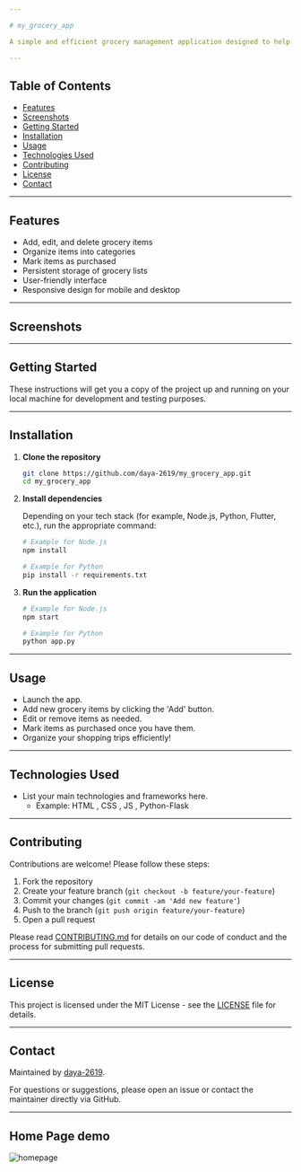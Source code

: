 ```yaml
---

# my_grocery_app

A simple and efficient grocery management application designed to help users organize, track, and manage their grocery lists with ease.

---
```


## Table of Contents

- [Features](#features)
- [Screenshots](#screenshots)
- [Getting Started](#getting-started)
- [Installation](#installation)
- [Usage](#usage)
- [Technologies Used](#technologies-used)
- [Contributing](#contributing)
- [License](#license)
- [Contact](#contact)

---

## Features

- Add, edit, and delete grocery items
- Organize items into categories
- Mark items as purchased
- Persistent storage of grocery lists
- User-friendly interface
- Responsive design for mobile and desktop

---

## Screenshots

<!--
Insert screenshots here.
Example:
![Home Screen](screenshots/home.png)
-->

---

## Getting Started

These instructions will get you a copy of the project up and running on your local machine for development and testing purposes.

---

## Installation

1. **Clone the repository**

   ```bash
   git clone https://github.com/daya-2619/my_grocery_app.git
   cd my_grocery_app
   ```

2. **Install dependencies**

   Depending on your tech stack (for example, Node.js, Python, Flutter, etc.), run the appropriate command:

   ```bash
   # Example for Node.js
   npm install

   # Example for Python
   pip install -r requirements.txt
   ```

3. **Run the application**

   ```bash
   # Example for Node.js
   npm start

   # Example for Python
   python app.py
   ```

---

## Usage

- Launch the app.
- Add new grocery items by clicking the 'Add' button.
- Edit or remove items as needed.
- Mark items as purchased once you have them.
- Organize your shopping trips efficiently!

---

## Technologies Used

- List your main technologies and frameworks here.
  - Example: HTML , CSS , JS , Python-Flask 

---

## Contributing

Contributions are welcome! Please follow these steps:

1. Fork the repository
2. Create your feature branch (`git checkout -b feature/your-feature`)
3. Commit your changes (`git commit -am 'Add new feature'`)
4. Push to the branch (`git push origin feature/your-feature`)
5. Open a pull request

Please read [CONTRIBUTING.md](CONTRIBUTING.md) for details on our code of conduct and the process for submitting pull requests.

---

## License

This project is licensed under the MIT License - see the [LICENSE](LICENSE) file for details.

---

## Contact

Maintained by [daya-2619](https://github.com/daya-2619).

For questions or suggestions, please open an issue or contact the maintainer directly via GitHub.

---

## Home Page demo 
![homepage](https://github.com/user-attachments/assets/a77de949-c324-46db-a4f5-69efc235295e)


